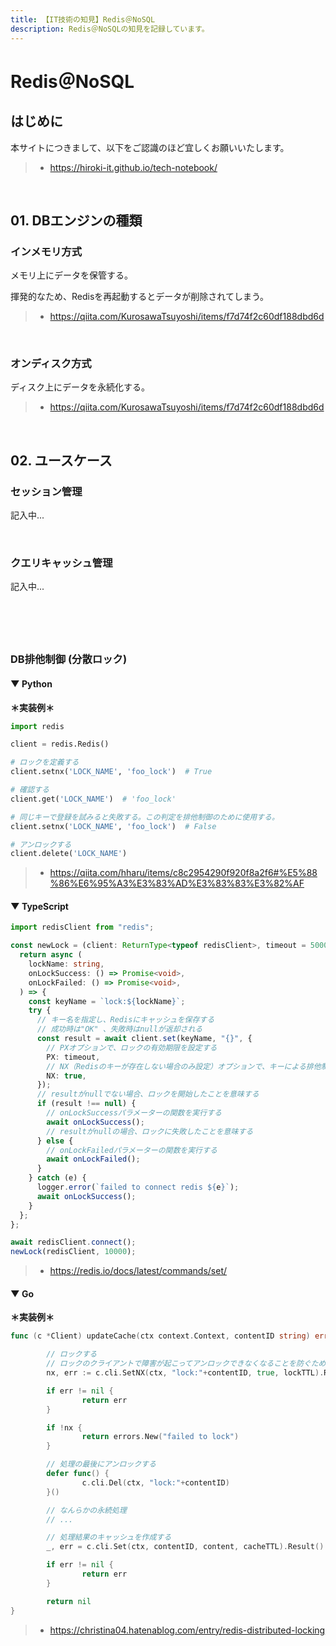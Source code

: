 ```yaml
---
title: 【IT技術の知見】Redis＠NoSQL
description: Redis＠NoSQLの知見を記録しています。
---
```


# Redis＠NoSQL

## はじめに

本サイトにつきまして、以下をご認識のほど宜しくお願いいたします。

> - https://hiroki-it.github.io/tech-notebook/

<br>

## 01. DBエンジンの種類

### インメモリ方式

メモリ上にデータを保管する。

揮発的なため、Redisを再起動するとデータが削除されてしまう。

> - https://qiita.com/KurosawaTsuyoshi/items/f7d74f2c60df188dbd6d

<br>

### オンディスク方式

ディスク上にデータを永続化する。

> - https://qiita.com/KurosawaTsuyoshi/items/f7d74f2c60df188dbd6d

<br>

## 02. ユースケース

### セッション管理

記入中...

<br>

### クエリキャッシュ管理

記入中...

<br>

###

<br>

### DB排他制御 (分散ロック)

#### ▼ Python

**＊実装例＊**

```python
import redis

client = redis.Redis()

# ロックを定義する
client.setnx('LOCK_NAME', 'foo_lock')  # True

# 確認する
client.get('LOCK_NAME')  # 'foo_lock'

# 同じキーで登録を試みると失敗する。この判定を排他制御のために使用する。
client.setnx('LOCK_NAME', 'foo_lock')  # False

# アンロックする
client.delete('LOCK_NAME')
```

> - https://qiita.com/hharu/items/c8c2954290f920f8a2f6#%E5%88%86%E6%95%A3%E3%83%AD%E3%83%83%E3%82%AF

#### ▼ TypeScript

```typescript
import redisClient from "redis";

const newLock = (client: ReturnType<typeof redisClient>, timeout = 50000) => {
  return async (
    lockName: string,
    onLockSuccess: () => Promise<void>,
    onLockFailed: () => Promise<void>,
  ) => {
    const keyName = `lock:${lockName}`;
    try {
      // キー名を指定し、Redisにキャッシュを保存する
      // 成功時は"OK" 、失敗時はnullが返却される
      const result = await client.set(keyName, "{}", {
        // PXオプションで、ロックの有効期限を設定する
        PX: timeout,
        // NX（Redisのキーが存在しない場合のみ設定）オプションで、キーによる排他制御を実現する
        NX: true,
      });
      // resultがnullでない場合、ロックを開始したことを意味する
      if (result !== null) {
        // onLockSuccessパラメーターの関数を実行する
        await onLockSuccess();
        // resultがnullの場合、ロックに失敗したことを意味する
      } else {
        // onLockFailedパラメーターの関数を実行する
        await onLockFailed();
      }
    } catch (e) {
      logger.error(`failed to connect redis ${e}`);
      await onLockSuccess();
    }
  };
};

await redisClient.connect();
newLock(redisClient, 10000);
```

> - https://redis.io/docs/latest/commands/set/

#### ▼ Go

**＊実装例＊**

```go
func (c *Client) updateCache(ctx context.Context, contentID string) error {

	    // ロックする
	    // ロックのクライアントで障害が起こってアンロックできなくなることを防ぐために、ロックの失効時間を設定しておく
	    nx, err := c.cli.SetNX(ctx, "lock:"+contentID, true, lockTTL).Result()

		if err != nil {
                return err
        }

        if !nx {
                return errors.New("failed to lock")
        }

        // 処理の最後にアンロックする
        defer func() {
                c.cli.Del(ctx, "lock:"+contentID)
        }()

        // なんらかの永続処理
        // ...

        // 処理結果のキャッシュを作成する
        _, err = c.cli.Set(ctx, contentID, content, cacheTTL).Result()

        if err != nil {
                return err
        }

		return nil
}
```

> - https://christina04.hatenablog.com/entry/redis-distributed-locking

<br>
